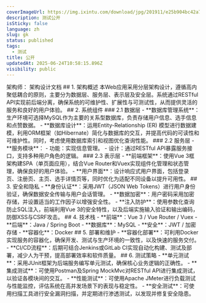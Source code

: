 ```yaml
---
coverImageUrl: https://img.ixintu.com/download/jpg/201911/e25b904bc42a74d7d77aed81e66d772c.jpg
description: 测试公开
isSticky: false
language: zh
slug: gk
status: published
tags:
  - 测试
title: 公开
updatedAt: 2025-06-24T10:58:15.896Z
visibility: public
---
```


架构师： 架构设计文档 ## 1. 架构概述 本Web应用采用分层架构设计，遵循高内聚低耦合的原则，主要分为数据层、服务层、表示层及安全层。系统通过RESTful API实现前后端分离，确保系统的可维护性、扩展性与可测试性，从而提供灵活的服务和良好的用户体验。 ## 2. 系统组件 ### 2.1 数据层 - \*\*数据库管理系统\*\*：生产环境可选择MySQL作为主要的关系型数据库，负责存储用户信息、选手信息和点赞数据。 - \*\*数据库设计\*\*：运用Entity-Relationship (ER) 模型进行数据建模，利用ORM框架（如Hibernate）简化与数据库的交互，并提高代码的可读性和可维护性。同时，考虑使用数据库索引和视图优化查询性能。 ### 2.2 服务层 - \*\*服务模块\*\*： - 功能：实现信息管理。 - 设计：通过RESTful API暴露服务接口，支持多种用户角色的逻辑。 ### 2.3 表示层 - \*\*前端框架\*\*：使用Vue 3框架构建SPA（单页面应用），结合Vue Router和Vuex实现组件化管理和状态管理，确保良好的用户体验。 - \*\*用户界面\*\*：设计响应式用户界面，包括登录页、注册页、主页、选手详情页等，同时优化为适配不同设备以提升可用性。 ## 3. 安全和隐私 - \*\*身份认证\*\*：采用JWT（JSON Web Tokens）进行用户身份验证，确保数据安全传输与用户会话管理。 - \*\*数据加密\*\*：用户密码采用加密存储，并设置适当的工作因子以增强安全性。 - \*\*注入防护\*\*：使用参数化查询防止SQL注入，前端利用Vue 3的安全特性，以及后端实施输入验证和输出编码，防御XSS与CSRF攻击。 ## 4. 技术栈 - \*\*前端\*\*：Vue 3 / Vue Router / Vuex - \*\*后端\*\*：Java / Spring Boot - \*\*数据库\*\*：MySQL - \*\*安全\*\*：JWT / 加密存储 - \*\*容器化\*\*：Docker ## 5. 部署和维护 - \*\*容器化部署\*\*：可利用Docker实现服务的容器化，确保开发、测试与生产环境的一致性，以及快速的服务交付。 - \*\*CI/CD流程\*\*：后期可结合Jenkins或GitLab CI实现自动化构建、测试及部署，减少人为干预，提高部署效率和软件质量。 ## 6. 测试策略 - \*\*单元测试\*\*：采用JUnit框架为后端服务编写单元测试，确保核心业务逻辑的正确性。 - \*\*集成测试\*\*：可使用Postman及Spring MockMvc对RESTful API进行集成测试，以验证各模块间的交互。 - \*\*性能测试\*\*：可使用Apache JMeter进行负载测试与性能监控，评估系统在高并发场景下的表现与稳定性。 - \*\*安全测试\*\*：可使用扫描工具进行安全漏洞扫描，并定期进行渗透测试，以发现并修复安全隐患。